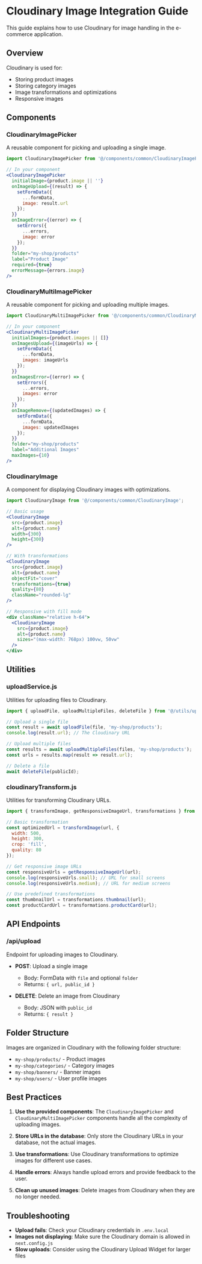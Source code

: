 # Cloudinary Image Integration Guide

This guide explains how to use Cloudinary for image handling in the e-commerce application.

## Overview

Cloudinary is used for:
- Storing product images
- Storing category images
- Image transformations and optimizations
- Responsive images

## Components

### CloudinaryImagePicker

A reusable component for picking and uploading a single image.

```jsx
import CloudinaryImagePicker from '@/components/common/CloudinaryImagePicker';

// In your component
<CloudinaryImagePicker
  initialImage={product.image || ''}
  onImageUpload={(result) => {
    setFormData({
      ...formData,
      image: result.url
    });
  }}
  onImageError={(error) => {
    setErrors({
      ...errors,
      image: error
    });
  }}
  folder="my-shop/products"
  label="Product Image"
  required={true}
  errorMessage={errors.image}
/>
```

### CloudinaryMultiImagePicker

A reusable component for picking and uploading multiple images.

```jsx
import CloudinaryMultiImagePicker from '@/components/common/CloudinaryMultiImagePicker';

// In your component
<CloudinaryMultiImagePicker
  initialImages={product.images || []}
  onImagesUpload={(imageUrls) => {
    setFormData({
      ...formData,
      images: imageUrls
    });
  }}
  onImagesError={(error) => {
    setErrors({
      ...errors,
      images: error
    });
  }}
  onImageRemove={(updatedImages) => {
    setFormData({
      ...formData,
      images: updatedImages
    });
  }}
  folder="my-shop/products"
  label="Additional Images"
  maxImages={10}
/>
```

### CloudinaryImage

A component for displaying Cloudinary images with optimizations.

```jsx
import CloudinaryImage from '@/components/common/CloudinaryImage';

// Basic usage
<CloudinaryImage
  src={product.image}
  alt={product.name}
  width={300}
  height={300}
/>

// With transformations
<CloudinaryImage
  src={product.image}
  alt={product.name}
  objectFit="cover"
  transformations={true}
  quality={80}
  className="rounded-lg"
/>

// Responsive with fill mode
<div className="relative h-64">
  <CloudinaryImage
    src={product.image}
    alt={product.name}
    sizes="(max-width: 768px) 100vw, 50vw"
  />
</div>
```

## Utilities

### uploadService.js

Utilities for uploading files to Cloudinary.

```javascript
import { uploadFile, uploadMultipleFiles, deleteFile } from '@/utils/uploadService';

// Upload a single file
const result = await uploadFile(file, 'my-shop/products');
console.log(result.url); // The Cloudinary URL

// Upload multiple files
const results = await uploadMultipleFiles(files, 'my-shop/products');
const urls = results.map(result => result.url);

// Delete a file
await deleteFile(publicId);
```

### cloudinaryTransform.js

Utilities for transforming Cloudinary URLs.

```javascript
import { transformImage, getResponsiveImageUrl, transformations } from '@/utils/cloudinaryTransform';

// Basic transformation
const optimizedUrl = transformImage(url, {
  width: 500,
  height: 300,
  crop: 'fill',
  quality: 80
});

// Get responsive image URLs
const responsiveUrls = getResponsiveImageUrl(url);
console.log(responsiveUrls.small); // URL for small screens
console.log(responsiveUrls.medium); // URL for medium screens

// Use predefined transformations
const thumbnailUrl = transformations.thumbnail(url);
const productCardUrl = transformations.productCard(url);
```

## API Endpoints

### /api/upload

Endpoint for uploading images to Cloudinary.

- **POST**: Upload a single image
  - Body: FormData with `file` and optional `folder`
  - Returns: `{ url, public_id }`

- **DELETE**: Delete an image from Cloudinary
  - Body: JSON with `public_id`
  - Returns: `{ result }`

## Folder Structure

Images are organized in Cloudinary with the following folder structure:

- `my-shop/products/` - Product images
- `my-shop/categories/` - Category images
- `my-shop/banners/` - Banner images
- `my-shop/users/` - User profile images

## Best Practices

1. **Use the provided components**: The `CloudinaryImagePicker` and `CloudinaryMultiImagePicker` components handle all the complexity of uploading images.

2. **Store URLs in the database**: Only store the Cloudinary URLs in your database, not the actual images.

3. **Use transformations**: Use Cloudinary transformations to optimize images for different use cases.

4. **Handle errors**: Always handle upload errors and provide feedback to the user.

5. **Clean up unused images**: Delete images from Cloudinary when they are no longer needed.

## Troubleshooting

- **Upload fails**: Check your Cloudinary credentials in `.env.local`
- **Images not displaying**: Make sure the Cloudinary domain is allowed in `next.config.js`
- **Slow uploads**: Consider using the Cloudinary Upload Widget for larger files

